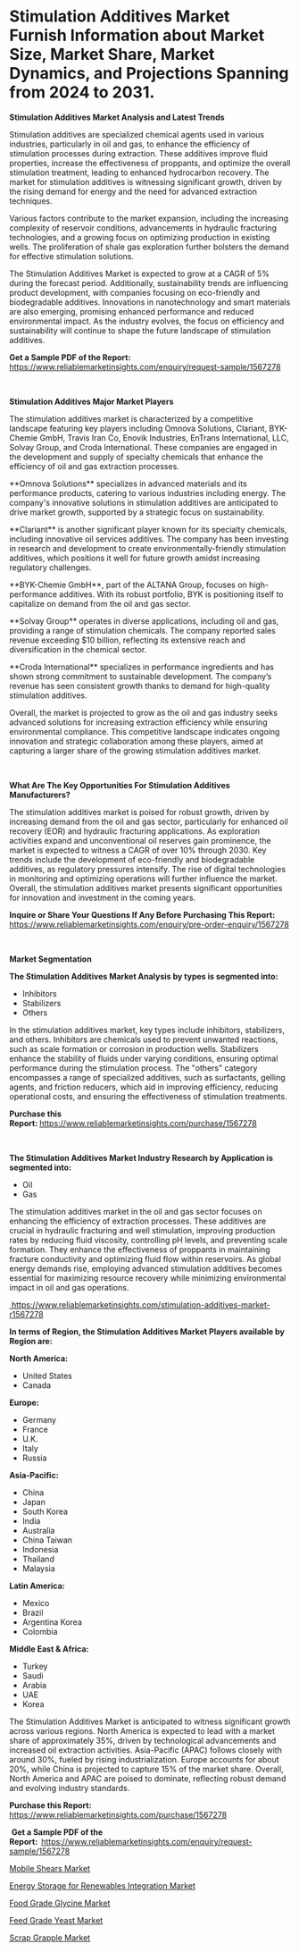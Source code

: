 <p><h1>Stimulation Additives Market Furnish Information about Market Size, Market Share, Market Dynamics, and Projections Spanning from 2024 to 2031.</h1></p><p><strong>Stimulation Additives Market Analysis and Latest Trends</strong></p>
<p><p>Stimulation additives are specialized chemical agents used in various industries, particularly in oil and gas, to enhance the efficiency of stimulation processes during extraction. These additives improve fluid properties, increase the effectiveness of proppants, and optimize the overall stimulation treatment, leading to enhanced hydrocarbon recovery. The market for stimulation additives is witnessing significant growth, driven by the rising demand for energy and the need for advanced extraction techniques.</p><p>Various factors contribute to the market expansion, including the increasing complexity of reservoir conditions, advancements in hydraulic fracturing technologies, and a growing focus on optimizing production in existing wells. The proliferation of shale gas exploration further bolsters the demand for effective stimulation solutions.</p><p>The Stimulation Additives Market is expected to grow at a CAGR of 5% during the forecast period. Additionally, sustainability trends are influencing product development, with companies focusing on eco-friendly and biodegradable additives. Innovations in nanotechnology and smart materials are also emerging, promising enhanced performance and reduced environmental impact. As the industry evolves, the focus on efficiency and sustainability will continue to shape the future landscape of stimulation additives.</p></p>
<p><strong>Get a Sample PDF of the Report:&nbsp;</strong> <a href="https://www.reliablemarketinsights.com/enquiry/request-sample/1567278">https://www.reliablemarketinsights.com/enquiry/request-sample/1567278</a></p>
<p>&nbsp;</p>
<p><strong>Stimulation Additives Major Market Players</strong></p>
<p><p>The stimulation additives market is characterized by a competitive landscape featuring key players including Omnova Solutions, Clariant, BYK-Chemie GmbH, Travis Iran Co, Enovik Industries, EnTrans International, LLC, Solvay Group, and Croda International. These companies are engaged in the development and supply of specialty chemicals that enhance the efficiency of oil and gas extraction processes.</p><p>**Omnova Solutions** specializes in advanced materials and its performance products, catering to various industries including energy. The company's innovative solutions in stimulation additives are anticipated to drive market growth, supported by a strategic focus on sustainability.</p><p>**Clariant** is another significant player known for its specialty chemicals, including innovative oil services additives. The company has been investing in research and development to create environmentally-friendly stimulation additives, which positions it well for future growth amidst increasing regulatory challenges.</p><p>**BYK-Chemie GmbH**, part of the ALTANA Group, focuses on high-performance additives. With its robust portfolio, BYK is positioning itself to capitalize on demand from the oil and gas sector.</p><p>**Solvay Group** operates in diverse applications, including oil and gas, providing a range of stimulation chemicals. The company reported sales revenue exceeding $10 billion, reflecting its extensive reach and diversification in the chemical sector.</p><p>**Croda International** specializes in performance ingredients and has shown strong commitment to sustainable development. The company’s revenue has seen consistent growth thanks to demand for high-quality stimulation additives.</p><p>Overall, the market is projected to grow as the oil and gas industry seeks advanced solutions for increasing extraction efficiency while ensuring environmental compliance. This competitive landscape indicates ongoing innovation and strategic collaboration among these players, aimed at capturing a larger share of the growing stimulation additives market.</p></p>
<p>&nbsp;</p>
<p><strong>What Are The Key Opportunities For Stimulation Additives Manufacturers?</strong></p>
<p><p>The stimulation additives market is poised for robust growth, driven by increasing demand from the oil and gas sector, particularly for enhanced oil recovery (EOR) and hydraulic fracturing applications. As exploration activities expand and unconventional oil reserves gain prominence, the market is expected to witness a CAGR of over 10% through 2030. Key trends include the development of eco-friendly and biodegradable additives, as regulatory pressures intensify. The rise of digital technologies in monitoring and optimizing operations will further influence the market. Overall, the stimulation additives market presents significant opportunities for innovation and investment in the coming years.</p></p>
<p><strong>Inquire or Share Your Questions If Any Before Purchasing This Report:</strong> <a href="https://www.reliablemarketinsights.com/enquiry/pre-order-enquiry/1567278">https://www.reliablemarketinsights.com/enquiry/pre-order-enquiry/1567278</a></p>
<p>&nbsp;</p>
<p><strong>Market Segmentation</strong></p>
<p><strong>The Stimulation Additives Market Analysis by types is segmented into:</strong></p>
<p><ul><li>Inhibitors</li><li>Stabilizers</li><li>Others</li></ul></p>
<p><p>In the stimulation additives market, key types include inhibitors, stabilizers, and others. Inhibitors are chemicals used to prevent unwanted reactions, such as scale formation or corrosion in production wells. Stabilizers enhance the stability of fluids under varying conditions, ensuring optimal performance during the stimulation process. The "others" category encompasses a range of specialized additives, such as surfactants, gelling agents, and friction reducers, which aid in improving efficiency, reducing operational costs, and ensuring the effectiveness of stimulation treatments.</p></p>
<p><strong>Purchase this Report:&nbsp;</strong><a href="https://www.reliablemarketinsights.com/purchase/1567278">https://www.reliablemarketinsights.com/purchase/1567278</a></p>
<p>&nbsp;</p>
<p><strong>The Stimulation Additives Market Industry Research by Application is segmented into:</strong></p>
<p><ul><li>Oil</li><li>Gas</li></ul></p>
<p><p>The stimulation additives market in the oil and gas sector focuses on enhancing the efficiency of extraction processes. These additives are crucial in hydraulic fracturing and well stimulation, improving production rates by reducing fluid viscosity, controlling pH levels, and preventing scale formation. They enhance the effectiveness of proppants in maintaining fracture conductivity and optimizing fluid flow within reservoirs. As global energy demands rise, employing advanced stimulation additives becomes essential for maximizing resource recovery while minimizing environmental impact in oil and gas operations.</p></p>
<p><a href="https://www.reliablemarketinsights.com/stimulation-additives-market-r1567278">&nbsp;https://www.reliablemarketinsights.com/stimulation-additives-market-r1567278</a></p>
<p><strong>In terms of Region, the Stimulation Additives Market Players available by Region are:</strong></p>
<p>
    <p> <strong> North America: </strong>
        <ul>
            <li>United States</li>
            <li>Canada</li>
        </ul>
        </p> 
    <p> <strong> Europe: </strong>
        <ul>
            <li>Germany</li>
            <li>France</li>
            <li>U.K.</li>
            <li>Italy</li>
            <li>Russia</li>
        </ul>
        </p> 
    <p> <strong> Asia-Pacific: </strong>
        <ul>
            <li>China</li>
            <li>Japan</li>
            <li>South Korea</li>
            <li>India</li>
            <li>Australia</li>
            <li>China Taiwan</li>
            <li>Indonesia</li>
            <li>Thailand</li>
            <li>Malaysia</li>
        </ul>
        </p> 
    <p> <strong> Latin America: </strong>
        <ul>
            <li>Mexico</li>
            <li>Brazil</li>
            <li>Argentina Korea</li>
            <li>Colombia</li>
        </ul>
        </p> 
    <p> <strong> Middle East & Africa: </strong>
        <ul>
            <li>Turkey</li>
            <li>Saudi</li>
            <li>Arabia</li>
            <li>UAE</li>
            <li>Korea</li>
        </ul>
    </p>
    </p>
<p><p>The Stimulation Additives Market is anticipated to witness significant growth across various regions. North America is expected to lead with a market share of approximately 35%, driven by technological advancements and increased oil extraction activities. Asia-Pacific (APAC) follows closely with around 30%, fueled by rising industrialization. Europe accounts for about 20%, while China is projected to capture 15% of the market share. Overall, North America and APAC are poised to dominate, reflecting robust demand and evolving industry standards.</p></p>
<p><strong>Purchase this Report: </strong><a href="https://www.reliablemarketinsights.com/purchase/1567278">https://www.reliablemarketinsights.com/purchase/1567278</a></p>
<p>&nbsp;<strong>Get a Sample PDF of the Report:&nbsp;&nbsp;</strong><a href="https://www.reliablemarketinsights.com/enquiry/request-sample/1567278">https://www.reliablemarketinsights.com/enquiry/request-sample/1567278</a></p>
<p><strong></strong></p>
<p><p><a href="https://www.linkedin.com/pulse/mobile-shears-market-insights-products-regional-analysis-forecasted-rdbne?trackingId=Ib37y8GVQUuGaQ%2Bwjc9Awg%3D%3D">Mobile Shears Market</a></p><p><a href="https://issuu.com/reportprime-2/docs/energy-storage-for-renewables-integ_df60f53872cacd">Energy Storage for Renewables Integration Market</a></p><p><a href="https://medium.com/@joshuapierce88/global-perspectives-on-food-grade-glycine-market-trends-challenges-and-forecast-2024-2031-f10f7e2d26b8">Food Grade Glycine Market</a></p><p><a href="https://medium.com/@derrickmafrks96745/feed-grade-yeast-market-research-report-exploring-market-size-and-revenue-analysis-for-feed-grade-871aa257f306?postPublishedType=repub">Feed Grade Yeast Market</a></p><p><a href="https://www.linkedin.com/pulse/global-scrap-grapple-market-analysis-trends-forecasts-growth-ifmge?trackingId=2LggH%2FabRBazIgOcjK%2Bk%2Bg%3D%3D">Scrap Grapple Market</a></p></p>